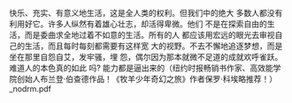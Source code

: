 快乐、充实、有意义地生活，这是全人类的权利。但我们中的绝大 多数人都没有利用好它。许多人纵然有着雄心壮志，却活得卑微。他们 不是在探索自由的生活，而是委曲求全地过着不如意的生活。所有的人 都应该用宏远的眼光去审视自己的生活，而且每时每刻都需要有这样宽 大的视野。不去不懈地追逐梦想，而是坐在那里自怨自艾，发牢骚，埋 怨，偶尔因为那本就微不足道的成就欢呼雀跃。难道人的本色真的如此 吗?
能力都是逼出来的（纽约时报畅销书作家、高效能学院创始人布兰登·伯查德作品！《牧羊少年奇幻之旅》作者保罗·科埃略推荐！）_nodrm.pdf

